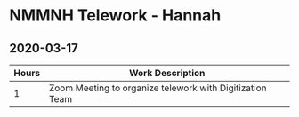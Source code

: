 # NMMNH Telework - Hannah

## 2020-03-17  
Hours | Work Description
-- | --
1 | Zoom Meeting to organize telework with Digitization Team

